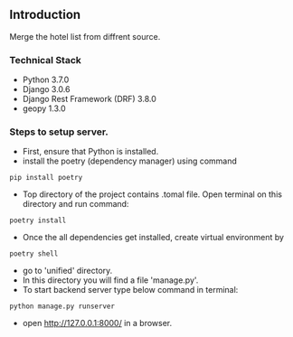
## Introduction
Merge the hotel list from diffrent source.

### Technical Stack
- Python 3.7.0
- Django 3.0.6
- Django Rest Framework (DRF) 3.8.0
- geopy 1.3.0

### Steps to setup server.
- First, ensure that Python is installed. 
- install the poetry (dependency manager) using command
```shell 
pip install poetry
```
- Top directory of the project contains .tomal file. Open terminal on this directory and run command:
```shell 
poetry install
```
- Once the all dependencies get installed, create virtual environment by 
```shell 
poetry shell
``` 
- go to 'unified' directory.
- In this directory you will find a file 'manage.py'.
- To start backend server type below command in terminal:
```shell
python manage.py runserver
```
- open http://127.0.0.1:8000/ in a browser.



